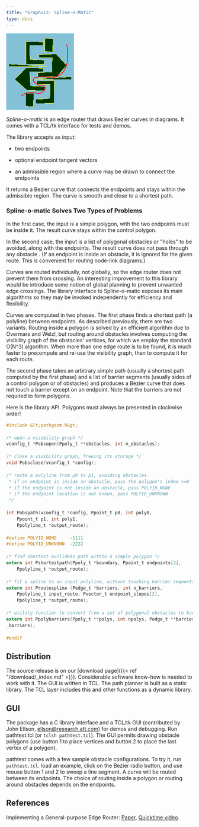 ```yaml
---
title: "Graphviz: Spline-o-Matic"
type: docs
---
```

<IMG SRC="/Misc/spline-o-matic/splino.gif" WIDTH="183" HEIGHT="206">
    
_Spline-o-matic_ is an edge router that
draws Bezier curves in diagrams. It comes with a
TCL/tk interface for tests and demos.

The library accepts as input:
*   two endpoints

*   optional endpoint tangent vectors
*   an admissible region where a curve may be drawn to connect the endpoints

It returns a Bezier curve that connects the endpoints 
and stays within the admissible region.  The curve is
smooth and close to a shortest path.  

### Spline-o-matic Solves Two Types of Problems

In the first case, the input is a simple polygon,
with the two endpoints must be inside it.
The result curve stays within the control polygon.

In the second case, the input is a list of polygonal
obstacles or "holes" to be avoided, along with the
endpoints.  The result curve does not pass through
any obstacle .  (If an endpoint is inside an obstacle,
it is ignored for the given route.  This is convenient
for routing node-link diagrams.)

Curves are routed individually, not globally, so the
edge router does not prevent them from crossing.
An interesting improvement to this library would be
introduce some notion of global planning to prevent
unwanted edge crossings.
The library interface to Spline-o-matic exposes its
main algorithms so they may be invoked independently
for efficiency and flexibility.

Curves are computed in two phases.  The first phase finds
a shortest path (a polyline) between endpoints.  As described
previously, there are two variants. Routing inside a polygon is
solved by an efficient algorithm due to Overmars and Welzl,
but routing around obstacles involves computing the visibility
graph of the obstacles' vertices, for which we employ the
standard O(N^3) algorithm.  When more than one edge route is to
be found, it is much faster to precompute and re-use the
visibility graph, than to compute it for each route.

The second phase takes an arbitrary simple path (usually a shortest
path computed by the first phase) and a list of barrier segments
(usually sides of a control polygon or of obstacles) and produces
a Bezier curve that does not touch a barrier except on an endpoint.
Note that the barriers are not required to form polygons.

Here is the library API.  Polygons must always be presented
in clockwise order!

```c
#include &lt;pathgeom.h&gt;

/* open a visibility graph */
vconfig_t *Pobsopen(Ppoly_t **obstacles, int n_obstacles);

/* close a visibility graph, freeing its storage */
void Pobsclose(vconfig_t *config);

/* route a polyline from p0 to p1, avoiding obstacles.
 * if an endpoint is inside an obstacle, pass the polygon's index >=0
 * if the endpoint is not inside an obstacle, pass POLYID_NONE
 * if the endpoint location is not known, pass POLYID_UNKNOWN
 */

int Pobspath(vconfig_t *config, Ppoint_t p0, int poly0,
	Ppoint_t p1, int poly1, 
	Ppolyline_t *output_route);

#define POLYID_NONE		-1111
#define POLYID_UNKNOWN	-2222

/* find shortest euclidean path within a simple polygon */
extern int Pshortestpath(Ppoly_t *boundary, Ppoint_t endpoints[2],
    Ppolyline_t *output_route);

/* fit a spline to an input polyline, without touching barrier segments */
extern int Proutespline (Pedge_t *barriers, int n_barriers,
    Ppolyline_t input_route, Pvector_t endpoint_slopes[2],
    Ppolyline_t *output_route);

/* utility function to convert from a set of polygonal obstacles to barriers */
extern int Ppolybarriers(Ppoly_t **polys, int npolys, Pedge_t **barriers, int *n
_barriers);

#endif
```

## Distribution

The source release is on our [download page]({{< ref "/download/_index.md" >}}).
Considerable software know-how is needed to work with it.
The GUI is written in TCL.  The path planner is built as a static library. 
The TCL layer includes this and other functions as a dynamic library.

## GUI
The package has a C library interface and a TCL/tk GUI (contributed
by John Ellson, ellson@research.att.com) for demos and debugging.
Run pathtest.tcl (or `tclsh pathtest.tcl`).  The GUI permits drawing
obstacle polygons (use button 1 to place vertices and button 2 to
place the last vertex of a polygon).

pathtest comes with a few
sample obstacle configurations.
To try it, run `pathtest.tcl`.
load an example, click on the Bezier radio button,
and use mouse button 1 and 2 to sweep a line segment.
A curve will be routed between its endpoints.
The choice of routing inside a polygon or routing around
obstacles depends on the endpoints.

## References

Implementing a General-purpose Edge Router:
[Paper](http://www.research.att.com/areas/visualization/papers_videos/abstracts/1998dgkn.html),
[Quicktime
video](http://www.research.att.com/areas/visualization/papers_videos/videos/pathrouter.mpg).
